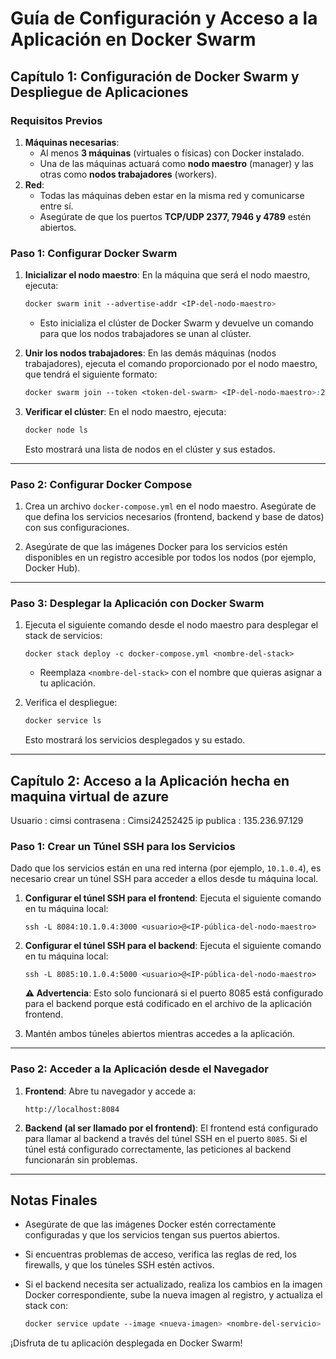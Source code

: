Guía de Configuración y Acceso a la Aplicación en Docker Swarm
==============================================================

Capítulo 1: Configuración de Docker Swarm y Despliegue de Aplicaciones
----------------------------------------------------------------------

### Requisitos Previos

1.  **Máquinas necesarias**:
    *   Al menos **3 máquinas** (virtuales o físicas) con Docker instalado.
    *   Una de las máquinas actuará como **nodo maestro** (manager) y las otras como **nodos trabajadores** (workers).
2.  **Red**:
    *   Todas las máquinas deben estar en la misma red y comunicarse entre sí.
    *   Asegúrate de que los puertos **TCP/UDP 2377, 7946 y 4789** estén abiertos.

### Paso 1: Configurar Docker Swarm

1.  **Inicializar el nodo maestro**: En la máquina que será el nodo maestro, ejecuta:
    
    ```css
    docker swarm init --advertise-addr <IP-del-nodo-maestro>
    ```
    
    *   Esto inicializa el clúster de Docker Swarm y devuelve un comando para que los nodos trabajadores se unan al clúster.
2.  **Unir los nodos trabajadores**: En las demás máquinas (nodos trabajadores), ejecuta el comando proporcionado por el nodo maestro, que tendrá el siguiente formato:
    
    ```css
    docker swarm join --token <token-del-swarm> <IP-del-nodo-maestro>:2377
    ```
    
3.  **Verificar el clúster**: En el nodo maestro, ejecuta:
    
    ```bash
    docker node ls
    ```
    
    Esto mostrará una lista de nodos en el clúster y sus estados.
    

* * *

### Paso 2: Configurar Docker Compose

1.  Crea un archivo `docker-compose.yml` en el nodo maestro. Asegúrate de que defina los servicios necesarios (frontend, backend y base de datos) con sus configuraciones.
    
2.  Asegúrate de que las imágenes Docker para los servicios estén disponibles en un registro accesible por todos los nodos (por ejemplo, Docker Hub).
    

* * *

### Paso 3: Desplegar la Aplicación con Docker Swarm

1.  Ejecuta el siguiente comando desde el nodo maestro para desplegar el stack de servicios:
    
    ```arduino
    docker stack deploy -c docker-compose.yml <nombre-del-stack>
    ```
    
    *   Reemplaza `<nombre-del-stack>` con el nombre que quieras asignar a tu aplicación.
2.  Verifica el despliegue:
    
    ```bash
    docker service ls
    ```
    
    Esto mostrará los servicios desplegados y su estado.
    

* * *

Capítulo 2: Acceso a la Aplicación hecha en maquina virtual de azure
----------------------------------
Usuario : cimsi
contrasena : Cimsi24252425
ip publica : 135.236.97.129

### Paso 1: Crear un Túnel SSH para los Servicios

Dado que los servicios están en una red interna (por ejemplo, `10.1.0.4`), es necesario crear un túnel SSH para acceder a ellos desde tu máquina local.

1.  **Configurar el túnel SSH para el frontend**: Ejecuta el siguiente comando en tu máquina local:
    
    ```php-template
    ssh -L 8084:10.1.0.4:3000 <usuario>@<IP-pública-del-nodo-maestro>
    ```
    
2.  **Configurar el túnel SSH para el backend**: Ejecuta el siguiente comando en tu máquina local:
    
    ```php-template
    ssh -L 8085:10.1.0.4:5000 <usuario>@<IP-pública-del-nodo-maestro>
    ```
    
    **⚠ Advertencia**: Esto solo funcionará si el puerto 8085 está configurado para el backend porque está codificado en el archivo de la aplicación frontend.
    
3.  Mantén ambos túneles abiertos mientras accedes a la aplicación.
    

* * *

### Paso 2: Acceder a la Aplicación desde el Navegador

1.  **Frontend**: Abre tu navegador y accede a:
    
    ```arduino
    http://localhost:8084
    ```
    
2.  **Backend (al ser llamado por el frontend)**: El frontend está configurado para llamar al backend a través del túnel SSH en el puerto `8085`. Si el túnel está configurado correctamente, las peticiones al backend funcionarán sin problemas.
    

* * *

Notas Finales
-------------

*   Asegúrate de que las imágenes Docker estén correctamente configuradas y que los servicios tengan sus puertos abiertos.
*   Si encuentras problemas de acceso, verifica las reglas de red, los firewalls, y que los túneles SSH estén activos.
*   Si el backend necesita ser actualizado, realiza los cambios en la imagen Docker correspondiente, sube la nueva imagen al registro, y actualiza el stack con:
    
    ```css
    docker service update --image <nueva-imagen> <nombre-del-servicio>
    ```
    

¡Disfruta de tu aplicación desplegada en Docker Swarm!

